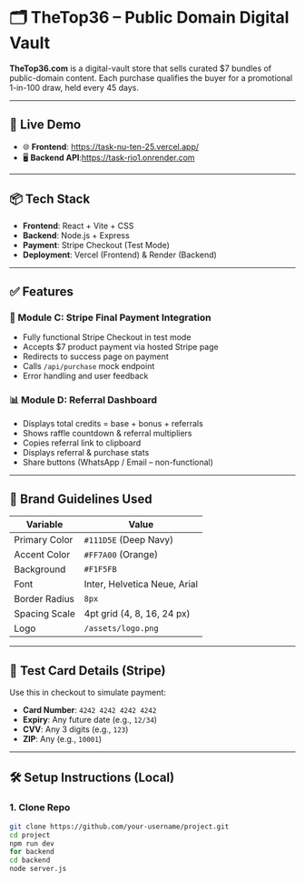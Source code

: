 # 🗂️ TheTop36 – Public Domain Digital Vault

**TheTop36.com** is a digital-vault store that sells curated $7 bundles of public-domain content. Each purchase qualifies the buyer for a promotional 1-in-100 draw, held every 45 days.

---

## 🔗 Live Demo

- 🌐 **Frontend**: https://task-nu-ten-25.vercel.app/
- 🖥️ **Backend API**:https://task-rio1.onrender.com

---

## 📦 Tech Stack

- **Frontend**: React + Vite + CSS
- **Backend**: Node.js + Express
- **Payment**: Stripe Checkout (Test Mode)
- **Deployment**: Vercel (Frontend) & Render (Backend)

---

## ✅ Features

### 🧾 Module C: Stripe Final Payment Integration
- Fully functional Stripe Checkout in test mode
- Accepts $7 product payment via hosted Stripe page
- Redirects to success page on payment
- Calls `/api/purchase` mock endpoint
- Error handling and user feedback

### 📊 Module D: Referral Dashboard
- Displays total credits = base + bonus + referrals
- Shows raffle countdown & referral multipliers
- Copies referral link to clipboard
- Displays referral & purchase stats
- Share buttons (WhatsApp / Email – non-functional)

---

## 🎨 Brand Guidelines Used

| Variable         | Value                          |
|------------------|--------------------------------|
| Primary Color    | `#111D5E` (Deep Navy)          |
| Accent Color     | `#FF7A00` (Orange)             |
| Background       | `#F1F5FB`                      |
| Font             | Inter, Helvetica Neue, Arial   |
| Border Radius    | `8px`                          |
| Spacing Scale    | 4pt grid (4, 8, 16, 24 px)     |
| Logo             | `/assets/logo.png`             |

---

## 🧪 Test Card Details (Stripe)

Use this in checkout to simulate payment:

- **Card Number**: `4242 4242 4242 4242`
- **Expiry**: Any future date (e.g., `12/34`)
- **CVV**: Any 3 digits (e.g., `123`)
- **ZIP**: Any (e.g., `10001`)

---

## 🛠️ Setup Instructions (Local)

### 1. Clone Repo

```bash
git clone https://github.com/your-username/project.git
cd project
npm run dev
for backend
cd backend
node server.js
